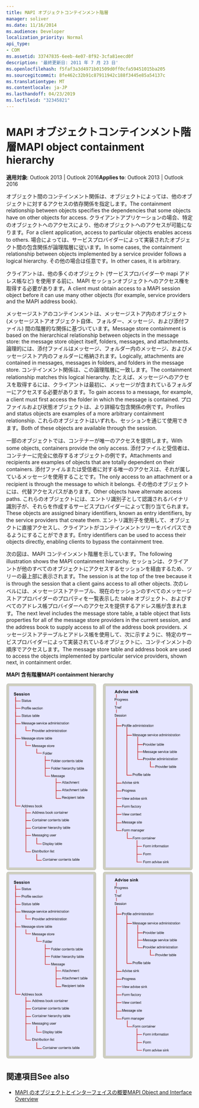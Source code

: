 ```yaml
---
title: MAPI オブジェクトコンテインメント階層
manager: soliver
ms.date: 11/16/2014
ms.audience: Developer
localization_priority: Normal
api_type:
- COM
ms.assetid: 33747835-6eeb-4e07-8f92-3cfa81eecd0f
description: '最終更新日: 2011 年 7 月 23 日'
ms.openlocfilehash: f5faf3a3d4971b01509d0ff0cfa59451015ba205
ms.sourcegitcommit: 8fe462c32b91c87911942c188f3445e85a54137c
ms.translationtype: MT
ms.contentlocale: ja-JP
ms.lasthandoff: 04/23/2019
ms.locfileid: "32345821"
---
```

# <a name="mapi-object-containment-hierarchy"></a><span data-ttu-id="e49e8-103">MAPI オブジェクトコンテインメント階層</span><span class="sxs-lookup"><span data-stu-id="e49e8-103">MAPI object containment hierarchy</span></span>
  
<span data-ttu-id="e49e8-104">**適用対象**: Outlook 2013 | Outlook 2016</span><span class="sxs-lookup"><span data-stu-id="e49e8-104">**Applies to**: Outlook 2013 | Outlook 2016</span></span> 
  
<span data-ttu-id="e49e8-105">オブジェクト間のコンテインメント関係は、オブジェクトによっては、他のオブジェクトに対するアクセスの依存関係を指定します。</span><span class="sxs-lookup"><span data-stu-id="e49e8-105">The containment relationship between objects specifies the dependencies that some objects have on other objects for access.</span></span> <span data-ttu-id="e49e8-106">クライアントアプリケーションの場合、特定のオブジェクトへのアクセスにより、他のオブジェクトへのアクセスが可能になります。</span><span class="sxs-lookup"><span data-stu-id="e49e8-106">For a client application, access to particular objects enables access to others.</span></span> <span data-ttu-id="e49e8-107">場合によっては、サービスプロバイダーによって実装されたオブジェクト間の包含関係が論理階層に従います。</span><span class="sxs-lookup"><span data-stu-id="e49e8-107">In some cases, the containment relationship between objects implemented by a service provider follows a logical hierarchy.</span></span> <span data-ttu-id="e49e8-108">その他の場合は任意です。</span><span class="sxs-lookup"><span data-stu-id="e49e8-108">In other cases, it is arbitrary.</span></span> 
  
<span data-ttu-id="e49e8-109">クライアントは、他の多くのオブジェクト (サービスプロバイダーや mapi アドレス帳など) を使用する前に、MAPI セッションオブジェクトへのアクセス権を取得する必要があります。</span><span class="sxs-lookup"><span data-stu-id="e49e8-109">A client must obtain access to a MAPI session object before it can use many other objects (for example, service providers and the MAPI address book).</span></span>
  
<span data-ttu-id="e49e8-110">メッセージストアのコンテインメントは、メッセージストア内のオブジェクト (メッセージストアオブジェクト自体、フォルダー、メッセージ、および添付ファイル) 間の階層的な関係に基づいています。</span><span class="sxs-lookup"><span data-stu-id="e49e8-110">Message store containment is based on the hierarchical relationship between objects in the message store: the message store object itself, folders, messages, and attachments.</span></span> <span data-ttu-id="e49e8-111">論理的には、添付ファイルはメッセージ、フォルダー内のメッセージ、およびメッセージストア内のフォルダーに格納されます。</span><span class="sxs-lookup"><span data-stu-id="e49e8-111">Logically, attachments are contained in messages, messages in folders, and folders in the message store.</span></span> <span data-ttu-id="e49e8-112">コンテインメント関係は、この論理階層に一致します。</span><span class="sxs-lookup"><span data-stu-id="e49e8-112">The containment relationship matches this logical hierarchy.</span></span> <span data-ttu-id="e49e8-113">たとえば、メッセージへのアクセスを取得するには、クライアントは最初に、メッセージが含まれているフォルダーにアクセスする必要があります。</span><span class="sxs-lookup"><span data-stu-id="e49e8-113">To gain access to a message, for example, a client must first access the folder in which the message is contained.</span></span> <span data-ttu-id="e49e8-114">プロファイルおよび状態オブジェクトは、より詳細な包含関係の例です。</span><span class="sxs-lookup"><span data-stu-id="e49e8-114">Profiles and status objects are examples of a more arbitrary containment relationship.</span></span> <span data-ttu-id="e49e8-115">これらのオブジェクトはいずれも、セッションを通じて使用できます。</span><span class="sxs-lookup"><span data-stu-id="e49e8-115">Both of these objects are available through the session.</span></span> 
  
<span data-ttu-id="e49e8-116">一部のオブジェクトでは、コンテナーが唯一のアクセスを提供します。</span><span class="sxs-lookup"><span data-stu-id="e49e8-116">With some objects, containers provide the only access.</span></span> <span data-ttu-id="e49e8-117">添付ファイルと受信者は、コンテナーに完全に依存するオブジェクトの例です。</span><span class="sxs-lookup"><span data-stu-id="e49e8-117">Attachments and recipients are examples of objects that are totally dependent on their containers.</span></span> <span data-ttu-id="e49e8-118">添付ファイルまたは受信者に対する唯一のアクセスは、それが属しているメッセージを使用することです。</span><span class="sxs-lookup"><span data-stu-id="e49e8-118">The only access to an attachment or a recipient is through the message to which it belongs.</span></span> <span data-ttu-id="e49e8-119">その他のオブジェクトには、代替アクセスパスがあります。</span><span class="sxs-lookup"><span data-stu-id="e49e8-119">Other objects have alternate access paths.</span></span> <span data-ttu-id="e49e8-120">これらのオブジェクトには、エントリ識別子として認識されるバイナリ識別子が、それらを作成するサービスプロバイダーによって割り当てられます。</span><span class="sxs-lookup"><span data-stu-id="e49e8-120">These objects are assigned binary identifiers, known as entry identifiers, by the service providers that create them.</span></span> <span data-ttu-id="e49e8-121">エントリ識別子を使用して、オブジェクトに直接アクセスし、クライアントがコンテインメントツリーをバイパスできるようにすることができます。</span><span class="sxs-lookup"><span data-stu-id="e49e8-121">Entry identifiers can be used to access their objects directly, enabling clients to bypass the containment tree.</span></span> 
  
<span data-ttu-id="e49e8-122">次の図は、MAPI コンテインメント階層を示しています。</span><span class="sxs-lookup"><span data-stu-id="e49e8-122">The following illustration shows the MAPI containment hierarchy.</span></span> <span data-ttu-id="e49e8-123">セッションは、クライアントが他のすべてのオブジェクトにアクセスするセッションを経由するため、ツリーの最上部に表示されます。</span><span class="sxs-lookup"><span data-stu-id="e49e8-123">The session is at the top of the tree because it is through the session that a client gains access to all other objects.</span></span> <span data-ttu-id="e49e8-124">次のレベルには、メッセージストアテーブル、現在のセッションのすべてのメッセージストアプロバイダーのプロパティを一覧表示した table オブジェクト、およびすべてのアドレス帳プロバイダーへのアクセスを提供するアドレス帳が含まれます。</span><span class="sxs-lookup"><span data-stu-id="e49e8-124">The next level includes the message store table, a table object that lists properties for all of the message store providers in the current session, and the address book to supply access to all of the address book providers.</span></span> <span data-ttu-id="e49e8-125">メッセージストアテーブルとアドレス帳を使用して、次に示すように、特定のサービスプロバイダーによって実装されているオブジェクトに、コンテインメントの順序でアクセスします。</span><span class="sxs-lookup"><span data-stu-id="e49e8-125">The message store table and address book are used to access the objects implemented by particular service providers, shown next, in containment order.</span></span>
  
<span data-ttu-id="e49e8-126">**MAPI 含有階層**</span><span class="sxs-lookup"><span data-stu-id="e49e8-126">**MAPI containment hierarchy**</span></span>
  
<span data-ttu-id="e49e8-127">![MAPI コンテインメント階層](media/amapi_41.gif "MAPI コンテインメント階層")</span><span class="sxs-lookup"><span data-stu-id="e49e8-127">![MAPI containment hierarchy](media/amapi_41.gif "MAPI containment hierarchy")</span></span>
  
## <a name="see-also"></a><span data-ttu-id="e49e8-128">関連項目</span><span class="sxs-lookup"><span data-stu-id="e49e8-128">See also</span></span>

- [<span data-ttu-id="e49e8-129">MAPI のオブジェクトとインターフェイスの概要</span><span class="sxs-lookup"><span data-stu-id="e49e8-129">MAPI Object and Interface Overview</span></span>](mapi-object-and-interface-overview.md)

